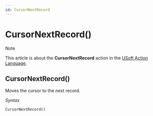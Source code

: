 ```yaml
---
id: CursorNextRecord
---
```


# CursorNextRecord()



> [!NOTE]
> This article is about the **CursorNextRecord** action in the [USoft Action Language](/docs/Task_flow/Action_Language_reference/USoft_Action_Language.md).

## **CursorNextRecord()**

Moves the cursor to the next record.

*Syntax*

```
CursorNextRecord()
```

 